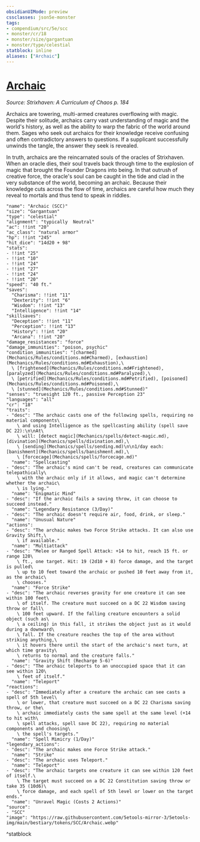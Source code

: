 ```yaml
---
obsidianUIMode: preview
cssclasses: json5e-monster
tags:
- compendium/src/5e/scc
- monster/cr/18
- monster/size/gargantuan
- monster/type/celestial
statblock: inline
aliases: ["Archaic"]
---
```

# [Archaic](Mechanics\bestiary\celestial/archaic-scc.md)
*Source: Strixhaven: A Curriculum of Chaos p. 184*  

Archaics are towering, multi-armed creatures overflowing with magic. Despite their solitude, archaics carry vast understanding of magic and the world's history, as well as the ability to warp the fabric of the world around them. Sages who seek out archaics for their knowledge receive confusing and often contradictory answers to questions. If a supplicant successfully unwinds the tangle, the answer they seek is revealed.

In truth, archaics are the reincarnated souls of the oracles of Strixhaven. When an oracle dies, their soul travels back through time to the explosion of magic that brought the Founder Dragons into being. In that outrush of creative force, the oracle's soul can be caught in the tide and clad in the very substance of the world, becoming an archaic. Because their knowledge cuts across the flow of time, archaics are careful how much they reveal to mortals and thus tend to speak in riddles.

```statblock
"name": "Archaic (SCC)"
"size": "Gargantuan"
"type": "celestial"
"alignment": "typically  Neutral"
"ac": !!int "20"
"ac_class": "natural armor"
"hp": !!int "245"
"hit_dice": "14d20 + 98"
"stats":
- !!int "25"
- !!int "10"
- !!int "24"
- !!int "27"
- !!int "24"
- !!int "20"
"speed": "40 ft."
"saves":
  "Charisma": !!int "11"
  "Dexterity": !!int "6"
  "Wisdom": !!int "13"
  "Intelligence": !!int "14"
"skillsaves":
  "Deception": !!int "11"
  "Perception": !!int "13"
  "History": !!int "20"
  "Arcana": !!int "20"
"damage_resistances": "force"
"damage_immunities": "poison, psychic"
"condition_immunities": "[charmed](Mechanics/Rules/conditions.md#Charmed), [exhaustion](Mechanics/Rules/conditions.md#Exhaustion),\
  \ [frightened](Mechanics/Rules/conditions.md#Frightened), [paralyzed](Mechanics/Rules/conditions.md#Paralyzed),\
  \ [petrified](Mechanics/Rules/conditions.md#Petrified), [poisoned](Mechanics/Rules/conditions.md#Poisoned),\
  \ [stunned](Mechanics/Rules/conditions.md#Stunned)"
"senses": "truesight 120 ft., passive Perception 23"
"languages": "all"
"cr": "18"
"traits":
- "desc": "The archaic casts one of the following spells, requiring no material components\
    \ and using Intelligence as the spellcasting ability (spell save DC 22):\n\nAt\
    \ will: [detect magic](Mechanics/spells/detect-magic.md), [divination](Mechanics/spells/divination.md),\
    \ [sending](Mechanics/spells/sending.md)\n\n1/day each: [banishment](Mechanics/spells/banishment.md),\
    \ [forcecage](Mechanics/spells/forcecage.md)"
  "name": "Spellcasting"
- "desc": "The archaic's mind can't be read, creatures can communicate telepathically\
    \ with the archaic only if it allows, and magic can't determine whether the archaic\
    \ is lying."
  "name": "Enigmatic Mind"
- "desc": "If the archaic fails a saving throw, it can choose to succeed instead."
  "name": "Legendary Resistance (3/Day)"
- "desc": "The archaic doesn't require air, food, drink, or sleep."
  "name": "Unusual Nature"
"actions":
- "desc": "The archaic makes two Force Strike attacks. It can also use Gravity Shift,\
    \ if available."
  "name": "Multiattack"
- "desc": "Melee or Ranged Spell Attack: +14 to hit, reach 15 ft. or range 120\
    \ ft., one target. Hit: 19 (2d10 + 8) force damage, and the target is pulled\
    \ up to 10 feet toward the archaic or pushed 10 feet away from it, as the archaic\
    \ chooses."
  "name": "Force Strike"
- "desc": "The archaic reverses gravity for one creature it can see within 100 feet\
    \ of itself. The creature must succeed on a DC 22 Wisdom saving throw or fall\
    \ 100 feet upward. If the falling creature encounters a solid object (such as\
    \ a ceiling) in this fall, it strikes the object just as it would during a downward\
    \ fall. If the creature reaches the top of the area without striking anything,\
    \ it hovers there until the start of the archaic's next turn, at which time gravity\
    \ returns to normal and the creature falls."
  "name": "Gravity Shift (Recharge 5-6)"
- "desc": "The archaic teleports to an unoccupied space that it can see within 120\
    \ feet of itself."
  "name": "Teleport"
"reactions":
- "desc": "Immediately after a creature the archaic can see casts a spell of 5th level\
    \ or lower, that creature must succeed on a DC 22 Charisma saving throw, or the\
    \ archaic immediately casts the same spell at the same level (+14 to hit with\
    \ spell attacks, spell save DC 22), requiring no material components and choosing\
    \ the spell's targets."
  "name": "Spell Mimicry (1/Day)"
"legendary_actions":
- "desc": "The archaic makes one Force Strike attack."
  "name": "Strike"
- "desc": "The archaic uses Teleport."
  "name": "Teleport"
- "desc": "The archaic targets one creature it can see within 120 feet of itself.\
    \ The target must succeed on a DC 22 Constitution saving throw or take 35 (10d6)\
    \ force damage, and each spell of 5th level or lower on the target ends."
  "name": "Unravel Magic (Costs 2 Actions)"
"source":
- "SCC"
"image": "https://raw.githubusercontent.com/5etools-mirror-3/5etools-img/main/bestiary/tokens/SCC/Archaic.webp"
```
^statblock